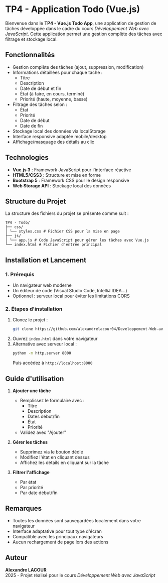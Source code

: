 # TP4 - Application Todo (Vue.js)

Bienvenue dans le **TP4 - Vue.js Todo App**, une application de gestion de tâches développée dans le cadre du cours
*Développement Web avec JavaScript*. Cette application permet une gestion complète des tâches avec filtrage et stockage
local.

## **Fonctionnalités**

- Gestion complète des tâches (ajout, suppression, modification)
- Informations détaillées pour chaque tâche :
    - Titre
    - Description
    - Date de début et fin
    - État (à faire, en cours, terminé)
    - Priorité (haute, moyenne, basse)
- Filtrage des tâches selon :
    - État
    - Priorité
    - Date de début
    - Date de fin
- Stockage local des données via localStorage
- Interface responsive adaptée mobile/desktop
- Affichage/masquage des détails au clic

## **Technologies**

- **Vue.js 3** : Framework JavaScript pour l'interface réactive
- **HTML5/CSS3** : Structure et mise en forme
- **Bootstrap 5** : Framework CSS pour le design responsive
- **Web Storage API** : Stockage local des données


## **Structure du Projet**
La structure des fichiers du projet se présente comme suit : 

    TP4 - Todo/
    ├── css/
    │ └── styles.css # Fichier CSS pour la mise en page
    ├── js/
    │ └── app.js # Code JavaScript pour gérer les tâches avec Vue.js
    └── index.html # Fichier d'entrée principal

## **Installation et Lancement**

### 1. Prérequis

- Un navigateur web moderne
- Un éditeur de code (Visual Studio Code, IntelliJ IDEA...)
- Optionnel : serveur local pour éviter les limitations CORS

### 2. Étapes d'installation

1. Clonez le projet :
   ```bash
   git clone https://github.com/alexandrelacour04/Developpement-Web-avec-JavaScript.git
   ```
2. Ouvrez `index.html` dans votre navigateur
3. Alternative avec serveur local :
   ```bash
   python -m http.server 8000
   ```
   Puis accédez à `http://localhost:8000`

## **Guide d'utilisation**

1. **Ajouter une tâche**
    - Remplissez le formulaire avec :
        - Titre
        - Description
        - Dates début/fin
        - État
        - Priorité
    - Validez avec "Ajouter"

2. **Gérer les tâches**
    - Supprimez via le bouton dédié
    - Modifiez l'état en cliquant dessus
    - Affichez les détails en cliquant sur la tâche

3. **Filtrer l'affichage**
    - Par état
    - Par priorité
    - Par date début/fin

## **Remarques**

- Toutes les données sont sauvegardées localement dans votre navigateur
- Interface adaptative pour tout type d'écran
- Compatible avec les principaux navigateurs
- Aucun rechargement de page lors des actions

## **Auteur**

**Alexandre LACOUR**  
2025 - Projet réalisé pour le cours *Développement Web avec JavaScript*